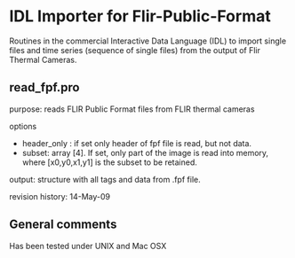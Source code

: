 IDL Importer for Flir-Public-Format 
==================

Routines in the commercial Interactive Data Language (IDL) to import single files and time series (sequence of single files) from the output of Flir Thermal Cameras.

read_fpf.pro
----------------

purpose: reads FLIR Public Format files from FLIR thermal cameras

options
*   header_only : if set only header of fpf file is read, but not data.
*   subset: array [4]. If set, only part of the image is read into memory, where [x0,y0,x1,y1] is the subset to be retained.

output: structure with all tags and data from .fpf file.

revision history: 14-May-09


General comments
----------------

Has been tested under UNIX and Mac OSX
